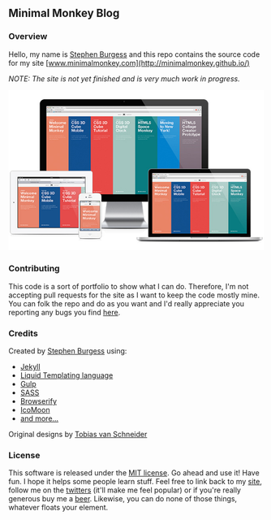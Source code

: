 ## Minimal Monkey Blog

### Overview

Hello, my name is [Stephen Burgess](https://twitter.com/minimalmonkey) and this repo contains the source code for my site [www.minimalmonkey.com](http://minimalmonkey.github.io/)

*NOTE: The site is not yet finished and is very much work in progress.*

![Responsive site shown on multiple devices](images/welcome-minimal-monkey/responsive.jpg)

### Contributing

This code is a sort of portfolio to show what I can do. Therefore, I'm not accepting pull requests for the site as I want to keep the code mostly mine. You can folk the repo and do as you want and I'd really appreciate you reporting any bugs you find [here](issues).

### Credits

Created by [Stephen Burgess](https://twitter.com/minimalmonkey) using:

- [Jekyll](http://jekyllrb.com/)
- [Liquid Templating language](http://liquidmarkup.org/)
- [Gulp](http://gulpjs.com/)
- [SASS](http://sass-lang.com/)
- [Browserify](http://browserify.org/)
- [IcoMoon](https://icomoon.io/)
- [and more...](package.json)

Original designs by [Tobias van Schneider](https://twitter.com/schneidertobias)

### License

This software is released under the [MIT license](LICENSE). Go ahead and use it! Have fun. I hope it helps some people learn stuff. Feel free to link back to my [site](http://minimalmonkey.com/), follow me on the [twitters](https://twitter.com/minimalmonkey) (it'll make me feel popular) or if you're really generous buy me a [beer](http://25.media.tumblr.com/bc8dc63e3714bc7dfa694f31195cccfd/tumblr_mkuttrDdLz1s0zc1wo1_500.jpg). Likewise, you can do none of those things, whatever floats your element.
